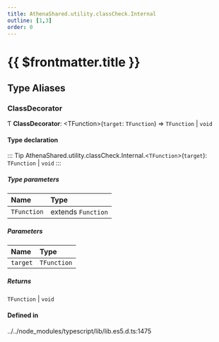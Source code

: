 ```yaml
---
title: AthenaShared.utility.classCheck.Internal
outline: [1,3]
order: 0
---
```


# {{ $frontmatter.title }}


## Type Aliases

### ClassDecorator

Ƭ **ClassDecorator**: <TFunction\>(`target`: `TFunction`) => `TFunction` \| `void`

#### Type declaration

::: Tip
AthenaShared.utility.classCheck.Internal.<`TFunction`\>(`target`): `TFunction` \| `void`
:::

##### Type parameters

| Name | Type |
| :------ | :------ |
| `TFunction` | extends `Function` |

##### Parameters

| Name | Type |
| :------ | :------ |
| `target` | `TFunction` |

##### Returns

`TFunction` \| `void`

#### Defined in

../../node_modules/typescript/lib/lib.es5.d.ts:1475
